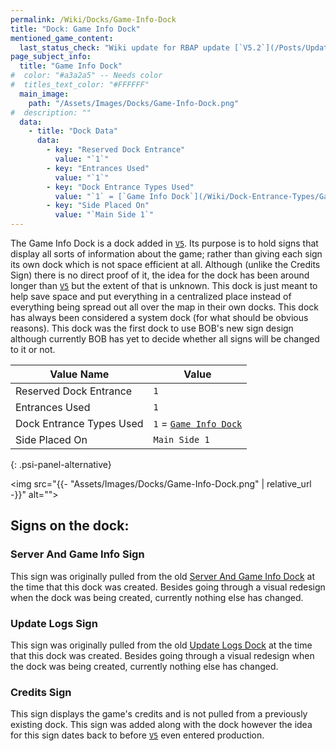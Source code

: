```yaml
---
permalink: /Wiki/Docks/Game-Info-Dock
title: "Dock: Game Info Dock"
mentioned_game_content:
  last_status_check: "Wiki update for RBAP update [`V5.2`](/Posts/Update-Log/5-2-0)"
page_subject_info:
  title: "Game Info Dock"
#  color: "#a3a2a5" -- Needs color
#  titles_text_color: "#FFFFFF"
  main_image:
    path: "/Assets/Images/Docks/Game-Info-Dock.png"
#  description: ""
  data:
    - title: "Dock Data"
      data:
        - key: "Reserved Dock Entrance"
          value: "`1`"
        - key: "Entrances Used"
          value: "`1`"
        - key: "Dock Entrance Types Used"
          value: "`1` = [`Game Info Dock`](/Wiki/Dock-Entrance-Types/Game-Info-Dock)"
        - key: "Side Placed On"
          value: "`Main Side 1`"
---
```


The Game Info Dock is a dock added in [`V5`](/Posts/Update-Log/5-0-0). Its purpose is to hold signs that display all sorts of information about the game; rather than giving each sign its own dock which is not space efficient at all. Although (unlike the Credits Sign) there is no direct proof of it, the idea for the dock has been around longer than [`V5`](/Posts/Update-Log/5-0-0) but the extent of that is unknown. This dock is just meant to help save space and put everything in a centralized place instead of everything being spread out all over the map in their own docks. This dock has always been considered a system dock (for what should be obvious reasons). This dock was the first dock to use BOB's new sign design although currently BOB has yet to decide whether all signs will be changed to it or not.

| Value Name               | Value |
|-|-|
| Reserved Dock Entrance   | `1` |
| Entrances Used           | `1` |
| Dock Entrance Types Used | `1` = [`Game Info Dock`](/Wiki/Dock-Entrance-Types/Game-Info-Dock) |
| Side Placed On           | `Main Side 1` |
{: .psi-panel-alternative}

<img src="{{- "Assets/Images/Docks/Game-Info-Dock.png" | relative_url -}}" alt="">

## Signs on the dock:

### Server And Game Info Sign

This sign was originally pulled from the old [Server And Game Info Dock](/Wiki/Docks/Server-And-Game-Info-Dock) at the time that this dock was created. Besides going through a visual redesign when the dock was being created, currently nothing else has changed.

### Update Logs Sign

This sign was originally pulled from the old [Update Logs Dock](/Wiki/Docks/Update-Logs-Dock) at the time that this dock was created. Besides going through a visual redesign when the dock was being created, currently nothing else has changed.

### Credits Sign

This sign displays the game's credits and is not pulled from a previously existing dock. This sign was added along with the dock however the idea for this sign dates back to before [`V5`](/Posts/Update-Log/5-0-0) even entered production.